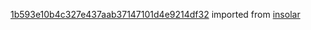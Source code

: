 [1b593e10b4c327e437aab37147101d4e9214df32](https://github.com/insolar/insolar/commit/1b593e10b4c327e437aab37147101d4e9214df32) imported from [insolar](https://github.com/insolar/insolar)
